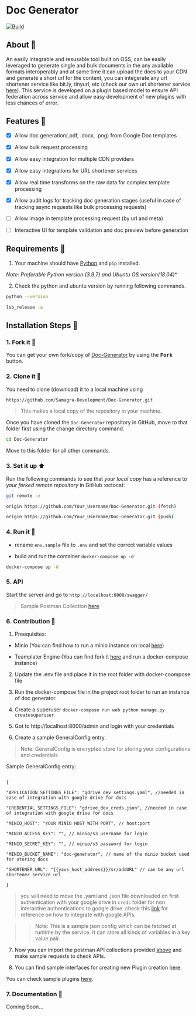 <p align="center">

<h1>Doc Generator</h1>

</p>

[![Build](https://github.com/Samagra-Development/PDF-Package/actions/workflows/docker-push.yml/badge.svg)](https://github.com/Samagra-Development/PDF-Package/actions/workflows/docker-push.yml)

## About :open_book:

An easily integrable and resusable tool built on OSS, can be easily leveraged to generate single and bulk documents in the any available formats interoperably and at same time it can upload the docs to your CDN and generate a short url for the content, you can integerate any url shortener service like bit.ly, tinyurl, etc (check our own url shortener service [here](https://github.com/Samagra-Development/yaus)). This service is developed on a plugin based model to ensure API federation across service and allow easy development of new plugins with less chances of error.

## Features :dart:

- [x] Allow doc generation(.pdf, .docx, .png) from Google Doc templates

- [x] Allow bulk request processing

- [x] Allow easy integration for multiple CDN providers

- [x] Allow easy integrations for URL shortener services

- [x] Allow real time transforms on the raw data for complex template processing

- [x] Allow audit logs for tracking doc generation stages (useful in case of tracking async requests like bulk processing requests)

- [ ] Allow image in template processing request (by url and meta)

- [ ] Interactive UI for template validation and doc preview before generation

## Requirements :scroll:

1. Your machine should have [Python](https://www.python.org/downloads/) and ```pip``` installed.

*Note: Preferable Python version (3.9.7) and Ubuntu OS version(18.04)**

2. Check the python and ubuntu version by running following commands.

```sh
python --version

lsb_release -a

```

## Installation Steps :walking:

### 1. Fork it :fork_and_knife:

You can get your own fork/copy of [Doc-Generator](https://github.com/Samagra-Development/Doc-Generator) by using the <kbd><b>Fork</b></kbd> button.

### 2. Clone it :busts_in_silhouette:

You need to clone (download) it to a local machine using

```sh
https://github.com/Samagra-Development/Doc-Generator.git
```

> This makes a local copy of the repository in your machine.

Once you have cloned the `Doc-Generator` repository in GitHub, move to that folder first using the change directory command.

```sh
cd Doc-Generator
```

Move to this folder for all other commands.

### 3. Set it up :arrow_up:

Run the following commands to see that _your local copy_ has a reference to _your forked remote repository_ in GitHub :octocat:

```sh
git remote -v

origin https://github.com/Your_Username/Doc-Generator.git (fetch)

origin https://github.com/Your_Username/Doc-Generator.git (push)
```

### 4. Run it :checkered_flag:

- rename `env.sample` file to `.env` and set the correct variable values

- build and run the container `docker-compose up -d`

```sh
docker-compose up -d

```

### 5. API

Start the server and go to ```http://localhost:8000/swagger/```

> Sample Postman Collection [here](https://www.getpostman.com/collections/9203f723b0a754454fd5)

### 6. Contribution :hammer:

1. Preequisites:

* Minio (You can find how to run a minio instance on local [here](https://docs.min.io/docs/deploy-minio-on-docker-compose.html))

* Teamplater Engine (You can find fork it [here](https://github.com/Samarth-HP/templater/tree/master) and run a docker-compose instance)

2. Update the .env file and place it in the root folder with docker-coompose file

3. Run the docker-compose file in the project root folder to run an instance of doc generator.

4. Create a superuser ```docker-compose run web python manage.py createsuperuser```

5. Got to http://localhost:8000/admin and login with your credentials

6. Create a sample GeneralConfig entry.

> Note: GeneralConfig is encrypted store for storing your configurations and credentials

Sample GeneralConfig entry:

```

{

"APPLICATION_SETTINGS_FILE": "gdrive_dev_settings.yaml", //needed in case of integration with google drive for docs

"CREDENTIAL_SETTINGS_FILE": "gdrive_dev_creds.json", //needed in case of integration with google drive for docs

"MINIO_HOST": "YOUR MINIO HOST WITH PORT", // host:port

"MINIO_ACCESS_KEY": "", // minio/s3 username for login

"MINIO_SECRET_KEY": "", // minio/s3 password for login

"MINIO_BUCKET_NAME": "doc-generator", // name of the minio bucket used for storing docs

"SHORTENER_URL": "{{yaus_host_address}}/sr/addURL" // can be any url shortener service url

}

```

> you will need to move the .yaml and .json file downloaded on first authentication with your google drive in ```creds``` folder for non interactive authentications to google drive. check this [link](https://medium.com/analytics-vidhya/how-to-connect-google-drive-to-python-using-pydrive-9681b2a14f20) for reference on how to integrate with google APIs.

>> Note: This is a sample json config which can be fetched at runtime by the service. It can store all kinds of variables in a key value pair.

7. Now you can import the postman API collections provided [above](https://www.getpostman.com/collections/9203f723b0a754454fd5) and make sample requests to check APIs.

8. You can find sample interfaces for creating new Plugin creation [here](https://github.com/Samagra-Development/Doc-Generator/tree/v2/src/pdf/base/interfaces).

You can check sample plugins [here](https://github.com/Samagra-Development/Doc-Generator/tree/v2/src/pdf/plugins).

### 7. Documentation :book:

Coming Soon...
